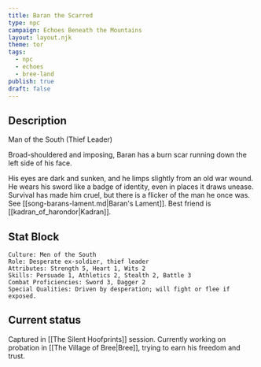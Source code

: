 ```yaml
---
title: Baran the Scarred
type: npc
campaign: Echoes Beneath the Mountains
layout: layout.njk
theme: tor
tags:
  - npc
  - echoes
  - bree-land
publish: true
draft: false
---
```


## Description
Man of the South (Thief Leader)
<p class="dropcap">Broad-shouldered and imposing, Baran has a burn scar running down the left side of his face.<p/> His eyes are dark and sunken, and he limps slightly from an old war wound. He wears his sword like a badge of identity, even in places it draws unease. Survival has made him cruel, but there is a flicker of the man he once was. See [[song-barans-lament.md|Baran's Lament]]. Best friend is [[kadran_of_harondor|Kadran]].

## Stat Block

```
Culture: Men of the South
Role: Desperate ex-soldier, thief leader
Attributes: Strength 5, Heart 1, Wits 2
Skills: Persuade 1, Athletics 2, Stealth 2, Battle 3
Combat Proficiencies: Sword 3, Dagger 2
Special Qualities: Driven by desperation; will fight or flee if exposed.
```

## Current status
Captured in [[The Silent Hoofprints]] session. Currently working on probation in [[The Village of Bree|Bree]], trying to earn his freedom and trust.